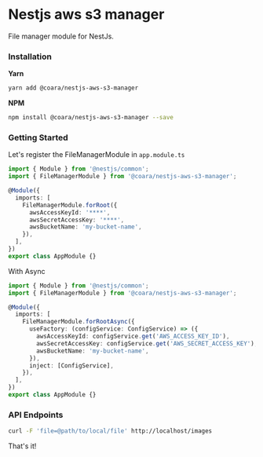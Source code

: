 # Nestjs aws s3 manager

File manager module for NestJs.

### Installation

**Yarn**

```bash
yarn add @coara/nestjs-aws-s3-manager
```

**NPM**

```bash
npm install @coara/nestjs-aws-s3-manager --save
```

### Getting Started

Let's register the FileManagerModule in `app.module.ts`

```typescript
import { Module } from '@nestjs/common';
import { FileManagerModule } from '@coara/nestjs-aws-s3-manager';

@Module({
  imports: [
    FileManagerModule.forRoot({
      awsAccessKeyId: '****',
      awsSecretAccessKey: '****',
      awsBucketName: 'my-bucket-name',
    }),
  ],
})
export class AppModule {}
```

With Async

```typescript
import { Module } from '@nestjs/common';
import { FileManagerModule } from '@coara/nestjs-aws-s3-manager';

@Module({
  imports: [
    FileManagerModule.forRootAsync({
      useFactory: (configService: ConfigService) => ({
        awsAccessKeyId: configService.get('AWS_ACCESS_KEY_ID'),
        awsSecretAccessKey: configService.get('AWS_SECRET_ACCESS_KEY'),
        awsBucketName: 'my-bucket-name',
      }),
      inject: [ConfigService],
    }),
  ],
})
export class AppModule {}
```

### API Endpoints

```bash
curl -F 'file=@path/to/local/file' http://localhost/images
```

That's it!
